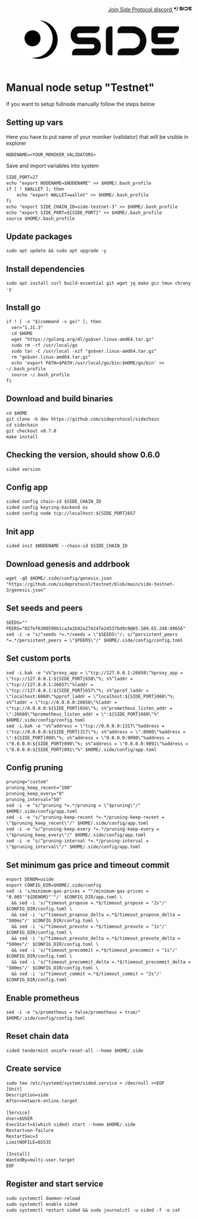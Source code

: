 <p style="font-size:14px" align="right">
<a href="https://discord.gg/sideprotocol" target="_blank">Join Side Protocol discord <img src="https://github.com/Vitek7373/testnet_manual/blob/main/Side/logo.png" width="50"/></a>
</p>



<p align="center">
  <img height="130" height="auto" src="https://github.com/Vitek7373/testnet_manual/blob/main/Side/logo.png">
</p>

# Manual node setup "Testnet"
If you want to setup fullnode manually follow the steps below

## Setting up vars
Here you have to put name of your moniker (validator) that will be visible in explorer
```
NODENAME=<YOUR_MONIKER_VALIDATORS>
```

Save and import variables into system
```
SIDE_PORT=27
echo "export NODENAME=$NODENAME" >> $HOME/.bash_profile
if [ ! $WALLET ]; then
	echo "export WALLET=wallet" >> $HOME/.bash_profile
fi
echo "export SIDE_CHAIN_ID=side-testnet-3" >> $HOME/.bash_profile
echo "export SIDE_PORT=${SIDE_PORT}" >> $HOME/.bash_profile
source $HOME/.bash_profile
```

## Update packages
```
sudo apt update && sudo apt upgrade -y
```

## Install dependencies
```
sudo apt install curl build-essential git wget jq make gcc tmux chrony -y
```

## Install go
```
if ! [ -x "$(command -v go)" ]; then
  ver="1.21.3"
  cd $HOME
  wget "https://golang.org/dl/go$ver.linux-amd64.tar.gz"
  sudo rm -rf /usr/local/go
  sudo tar -C /usr/local -xzf "go$ver.linux-amd64.tar.gz"
  rm "go$ver.linux-amd64.tar.gz"
  echo 'export PATH=$PATH:/usr/local/go/bin:$HOME/go/bin' >> ~/.bash_profile
  source ~/.bash_profile
fi
```

## Download and build binaries
```
cd $HOME
git clone -b dev https://github.com/sideprotocol/sidechain
cd sidechain
git checkout v0.7.0
make install
```
## Checking the version, should show 0.6.0 
```
sided version
```

## Config app
```
sided config chain-id $SIDE_CHAIN_ID
sided config keyring-backend os
sided config node tcp://localhost:${SIDE_PORT}657
```

## Init app
```
sided init $NODENAME --chain-id $SIDE_CHAIN_ID
```

## Download genesis and addrbook
```
wget -qO $HOME/.side/config/genesis.json "https://github.com/sideprotocol/testnet/blob/main/side-testnet-3/genesis.json"
```

## Set seeds and peers
```
SEEDS=""
PEERS="027ef6300590b1ca3a2b92a274247e24537bd9c9@65.109.65.248:49656"
sed -i -e "s/^seeds *=.*/seeds = \"$SEEDS\"/; s/^persistent_peers *=.*/persistent_peers = \"$PEERS\"/" $HOME/.side/config/config.toml
```

## Set custom ports
```
sed -i.bak -e "s%^proxy_app = \"tcp://127.0.0.1:26658\"%proxy_app = \"tcp://127.0.0.1:${SIDE_PORT}658\"%; s%^laddr = \"tcp://127.0.0.1:26657\"%laddr = \"tcp://127.0.0.1:${SIDE_PORT}657\"%; s%^pprof_laddr = \"localhost:6060\"%pprof_laddr = \"localhost:${SIDE_PORT}060\"%; s%^laddr = \"tcp://0.0.0.0:26656\"%laddr = \"tcp://0.0.0.0:${SIDE_PORT}656\"%; s%^prometheus_listen_addr = \":26660\"%prometheus_listen_addr = \":${SIDE_PORT}660\"%" $HOME/.side/config/config.toml
sed -i.bak -e "s%^address = \"tcp://0.0.0.0:1317\"%address = \"tcp://0.0.0.0:${SIDE_PORT}317\"%; s%^address = \":8080\"%address = \":${SIDE_PORT}080\"%; s%^address = \"0.0.0.0:9090\"%address = \"0.0.0.0:${SIDE_PORT}090\"%; s%^address = \"0.0.0.0:9091\"%address = \"0.0.0.0:${SIDE_PORT}091\"%" $HOME/.side/config/app.toml
```

## Config pruning
```
pruning="custom"
pruning_keep_recent="100"
pruning_keep_every="0"
pruning_interval="50"
sed -i -e "s/^pruning *=.*/pruning = \"$pruning\"/" $HOME/.side/config/app.toml
sed -i -e "s/^pruning-keep-recent *=.*/pruning-keep-recent = \"$pruning_keep_recent\"/" $HOME/.side/config/app.toml
sed -i -e "s/^pruning-keep-every *=.*/pruning-keep-every = \"$pruning_keep_every\"/" $HOME/.side/config/app.toml
sed -i -e "s/^pruning-interval *=.*/pruning-interval = \"$pruning_interval\"/" $HOME/.side/config/app.toml
```

## Set minimum gas price and timeout commit
```
export DENOM=uside
export CONFIG_DIR=$HOME/.side/config
sed -i 's/minimum-gas-prices = ""/minimum-gas-prices = "0.005'"${DENOM}"'"/' $CONFIG_DIR/app.toml \
  && sed -i 's/^timeout_propose =.*$/timeout_propose = "2s"/' $CONFIG_DIR/config.toml \
  && sed -i 's/^timeout_propose_delta =.*$/timeout_propose_delta = "500ms"/' $CONFIG_DIR/config.toml \
  && sed -i 's/^timeout_prevote =.*$/timeout_prevote = "1s"/' $CONFIG_DIR/config.toml \
  && sed -i 's/^timeout_prevote_delta =.*$/timeout_prevote_delta = "500ms"/' $CONFIG_DIR/config.toml \
  && sed -i 's/^timeout_precommit =.*$/timeout_precommit = "1s"/' $CONFIG_DIR/config.toml \
  && sed -i 's/^timeout_precommit_delta =.*$/timeout_precommit_delta = "500ms"/' $CONFIG_DIR/config.toml \
  && sed -i 's/^timeout_commit =.*$/timeout_commit = "2s"/' $CONFIG_DIR/config.toml
```

## Enable prometheus
```
sed -i -e "s/prometheus = false/prometheus = true/" $HOME/.side/config/config.toml
```

## Reset chain data
```
sided tendermint unsafe-reset-all --home $HOME/.side
```

## Create service
```
sudo tee /etc/systemd/system/sided.service > /dev/null <<EOF
[Unit]
Description=side
After=network-online.target

[Service]
User=$USER
ExecStart=$(which sided) start --home $HOME/.side
Restart=on-failure
RestartSec=3
LimitNOFILE=65535

[Install]
WantedBy=multi-user.target
EOF
```

## Register and start service
```
sudo systemctl daemon-reload
sudo systemctl enable sided
sudo systemctl restart sided && sudo journalctl -u sided -f -o cat
```
